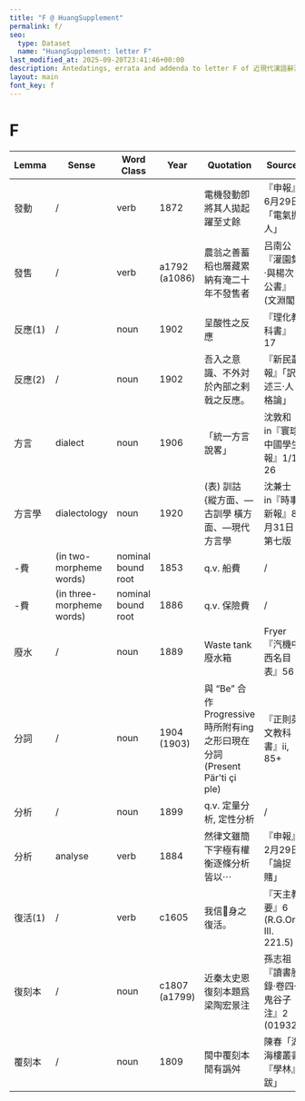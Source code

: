 ```yaml
---
title: "F @ HuangSupplement"
permalink: f/
seo:
  type: Dataset
  name: "HuangSupplement: letter F"
last_modified_at: 2025-09-20T23:41:46+00:00
description: Antedatings, errata and addenda to letter F of 近現代漢語辭源
layout: main
font_key: f
---
```

# F

<!-- Anything not in the table must be before this comment. -->

Lemma|Sense|Word Class|Year|Quotation|Source|Note|
---|---|---|---|---|---|---|
發動|/|verb|1872|電機發動卽將其人拋起躍至丈餘|『申報』6月29日「電氣抛人」||
發售|/|verb|a1792 (a1086)|農翁之善蓄稻也層藏累納有淹二十年不發售者|吕南公『灌園集·與楊次公書』(文淵閣)||
反應(1)|/|noun|1902|呈酸性之反應|『理化教科書』17||
反應(2)|/|noun|1902|吾入之意識、不外対於內部之剌戟之反應。|『新民叢報』「訳述三·人格論」||
方言|dialect|noun|1906|「統一方言說畧」|沈敦和 in『寰球中國學生報』1/1, 26|cf. [#22](https://github.com/t18d/HuangSupplement/issues/22)|
方言學|dialectology|noun|1920|(表) 訓詁 {縱方面、—古訓學 橫方面、—現代方言學|沈兼士 in『時事新報』8月31日第七版||
-費|(in two-morpheme words)|nominal bound root|1853|q.v. 船費|/||
-費|(in three-morpheme words)|nominal bound root|1886|q.v. 保險費|/||
廢水|/|noun|1889|Waste tank 廢水箱|Fryer『汽機中西名目表』56||
分詞|/|noun|1904 (1903)|與 “Be” 合作Progressive時所附有ing之形曰現在分詞 (Present Pär'ti çi ple)|『正則英文教科書』ii, 85+||
分析|/|noun|1899|q.v. 定量分析, 定性分析|/||
分析|analyse|verb|1884|然律文雖簡下字極有權衡逐條分析皆以⋯|『申報』2月29日「論捉賭」|as one verb instead of two|
復活(1)|/|verb|c1605|我信󰿩身之復活。|『天主教要』6 (R.G.Or. III. 221.5)||
復刻本|/|noun|c1807 (a1799)|近秦太史恩復刻本題爲梁陶宏景注|孫志祖『讀書脞錄·卷四·鬼谷子注』2 (01932)|cf. 覆刻本|
覆刻本|/|noun|1809|閩中覆刻本閒有譌舛|陳春「湖海樓叢書『學林』跋」|cf. 復刻本|
